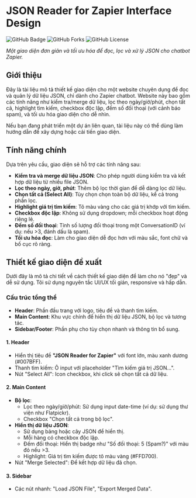 # JSON Reader for Zapier Interface Design

![GitHub Badge](https://img.shields.io/github/stars/honhan0904/zapier-chatbot-jsonreader?style=flat-square) ![GitHub Forks](https://img.shields.io/github/forks/honhan0904/zapier-chatbot-jsonreader?style=flat-square) ![GitHub License](https://img.shields.io/badge/license-MIT-blue.svg?style=flat-square)

*Một giao diện đơn giản và tối ưu hóa để đọc, lọc và xử lý JSON cho chatbot Zapier.*

## Giới thiệu
Đây là tài liệu mô tả thiết kế giao diện cho một website chuyên dụng để đọc và quản lý dữ liệu JSON, chỉ dành cho Zapier chatbot. Website này bao gồm các tính năng như kiểm tra/merge dữ liệu, lọc theo ngày/giờ/phút, chọn tất cả, highlight tìm kiếm, checkbox độc lập, đếm số đối thoại (với cảnh báo spam), và tối ưu hóa giao diện cho dễ nhìn.

Nếu bạn đang phát triển một dự án liên quan, tài liệu này có thể dùng làm hướng dẫn để xây dựng hoặc cải tiến giao diện.

## Tính năng chính
Dựa trên yêu cầu, giao diện sẽ hỗ trợ các tính năng sau:
- **Kiểm tra và merge dữ liệu JSON**: Cho phép người dùng kiểm tra và kết hợp dữ liệu từ nhiều file JSON.
- **Lọc theo ngày, giờ, phút**: Thêm bộ lọc thời gian để dễ dàng lọc dữ liệu.
- **Chọn tất cả (Select All)**: Tùy chọn chọn toàn bộ dữ liệu, kể cả trong phần lọc.
- **Highlight giá trị tìm kiếm**: Tô màu vàng cho các giá trị khớp với tìm kiếm.
- **Checkbox độc lập**: Không sử dụng dropdown; mỗi checkbox hoạt động riêng lẻ.
- **Đếm số đối thoại**: Tính số lượng đối thoại trong một ConversationID (ví dụ: nếu >3, đánh dấu là spam).
- **Tối ưu hóa đọc**: Làm cho giao diện dễ đọc hơn với màu sắc, font chữ và bố cục rõ ràng.

## Thiết kế giao diện đề xuất
Dưới đây là mô tả chi tiết về cách thiết kế giao diện để làm cho nó "đẹp" và dễ sử dụng. Tôi sử dụng nguyên tắc UI/UX tối giản, responsive và hấp dẫn.

### Cấu trúc tổng thể
- **Header**: Phần đầu trang với logo, tiêu đề và thanh tìm kiếm.
- **Main Content**: Khu vực chính để hiển thị dữ liệu JSON, bộ lọc và tương tác.
- **Sidebar/Footer**: Phần phụ cho tùy chọn nhanh và thông tin bổ sung.

#### 1. Header
- Hiển thị tiêu đề **"JSON Reader for Zapier"** với font lớn, màu xanh dương (#007BFF).
- Thanh tìm kiếm: Ô input với placeholder "Tìm kiếm giá trị JSON...".
- Nút "Select All": Icon checkbox, khi click sẽ chọn tất cả dữ liệu.

#### 2. Main Content
- **Bộ lọc**: 
  - Lọc theo ngày/giờ/phút: Sử dụng input date-time (ví dụ: sử dụng thư viện như Flatpickr).
  - Checkbox "Chọn tất cả trong bộ lọc".
- **Hiển thị dữ liệu JSON**:
  - Sử dụng bảng hoặc cây JSON để hiển thị.
  - Mỗi hàng có checkbox độc lập.
  - Đếm đối thoại: Hiển thị badge như "Số đối thoại: 5 (Spam?)" với màu đỏ nếu >3.
  - Highlight: Giá trị tìm kiếm được tô màu vàng (#FFD700).
- Nút "Merge Selected": Để kết hợp dữ liệu đã chọn.

#### 3. Sidebar
- Các nút nhanh: "Load JSON File", "Export Merged Data".
